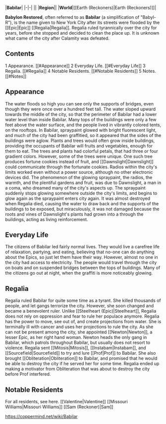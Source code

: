 |**Babilar**|
|-|-|
||
|**Region**||
|**World**|[[Earth (Reckoners)\|Earth (Reckoners)]]|

**Babylon Restored**, often referred to as **Babilar** (a simplification of "Babyl-R"), is the name given to New York City after its streets were flooded by the [[Epic\|Epic]] [[Regalia\|Regalia]]. Regalia ruled tyrannically over the city for years, before she stopped and decided to clean the place up. It is unknown what came of the city after Calamity was defeated.

## Contents

1 Appearance. [[#Appearance]] 
2 Everyday Life. [[#Everyday Life]] 
3 Regalia. [[#Regalia]] 
4 Notable Residents. [[#Notable Residents]] 
5 Notes. [[#Notes]] 


## Appearance
The water floods so high you can see only the supports of bridges, even though they were once over a hundred feet tall. The water sloped upward towards the middle of the city, so that the perimeter of Babilar had a lower water level than inside Babilar. Many tops of the buildings were only a few feet above the water surface, and the people lived in vibrantly colored tents, on the rooftops. In Babilar, spraypaint glowed with bright fluorescent light, and much of the city had been graffitied, so it appeared that the sides of the buildings were aglow. Plants and trees would often grow inside buildings, providing the occupants of Babilar will fruits and vegetables, enough for them to eat. The trees and plants had colorful petals, that had three or four gradient colors. However, some of the trees were unique. One such tree produces fortune cookies instead of fruit, and [[Dawnslight\|Dawnslight]] could communicate through the fortunate cookies. Radios within the city's limits worked even without a power source, although no other electronic devices did. 
The phenomenon of the glowing spraypaint, the radios, the warmth, and the plentiful gardens and fruit, was due to Dawnslight, a man in a coma, who dreamed many of the city's aspects up. The spraypaint suddenly stops glowing somewhere outside the city's limits, and begins to glow again as the spraypaint enters city again.
It was almost destroyed when Regalia died, causing the water to draw back and the supports of the buildings to be exposed, but miraculously, it was not damaged because the roots and vines of Dawnslight's plants had grown into a through the buildings, acting as living reinforcement.

## Everyday Life
The citizens of Babilar led fairly normal lives. They would live a carefree life of relaxation, partying, and eating, believing that no-one can do anything about the Epics, so just let them have their way. However, almost no one in the city had access to electricity. The people would travel through the city on boats and on suspended bridges between the tops of buildings. Many of the citizens go out at night, when the graffiti is more noticeably glowing.

## Regalia
Regalia ruled Babilar for quite some time as a tyrant. She killed thousands of people, and let gangs terrorize the city. However, she soon changed and became a benevolent ruler. Unlike [[Steelheart (Epic)\|Steelheart]], Regalia does not rely on oppression and fear to rule her populace anymore. Regalia has the power to move, see out of, and create projections from water. She is terminally ill with cancer and uses her projections to rule the city. As she can not be present among the city, she appointed [[Newton\|Newton]], a lesser Epic, as her right hand woman. Newton heads the only gang in Babilar, which patrols throughout Babilar, but usually does not resort to violence.
Regalia sent [[Mitosis\|Mitosis]], [[Instabam\|Instabam]], and [[Sourcefield\|Sourcefield]] to try and lure [[Prof\|Prof]] to Babilar. She also brought [[Obliteration\|Obliteration]] to Babilar, and promised that he would be able to destroy the city if he served her for some time. Regalia ended up making a motivator from Obliteration that was about to destroy the city before Prof interfered.

## Notable Residents
For all residents, see here.
[[Valentine\|Valentine]]
[[Missouri Williams\|Missouri Williams]]
[[Sam (Reckoner)\|Sam]]


https://coppermind.net/wiki/Babilar